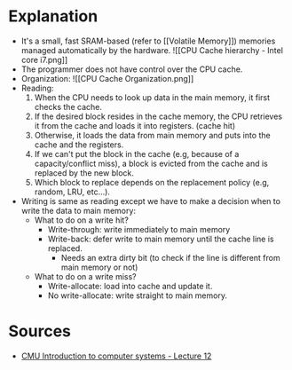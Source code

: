 # Explanation
- It's a small, fast SRAM-based (refer to [[Volatile Memory]]) memories managed automatically by the hardware. ![[CPU Cache hierarchy - Intel core i7.png]]
- The programmer does not have control over the CPU cache.
- Organization: ![[CPU Cache Organization.png]]
- Reading:
	1. When the CPU needs to look up data in the main memory, it first checks the cache.
	2. If the desired block resides in the cache memory, the CPU retrieves it from the cache and loads it into registers. (cache hit)
	3. Otherwise, it loads the data from main memory and puts into the cache and the registers.
	4. If we can't put the block in the cache (e.g, because of a capacity/conflict miss), a block is evicted from the cache and is replaced by the new block.
	5. Which block to replace depends on the replacement policy (e.g, random, LRU, etc...).
- Writing is same as reading except we have to make a decision when to write the data to main memory:
	- What to do on a write hit?
		- Write-through: write immediately to main memory
		- Write-back: defer write to main memory until the cache line is replaced.
			- Needs an extra dirty bit (to check if the line is different from main memory or not)
	- What to do on a write miss?
		- Write-allocate: load into cache and update it.
		- No write-allocate: write straight to main memory.

# Sources
- [CMU Introduction to computer systems - Lecture 12](https://scs.hosted.panopto.com/Panopto/Pages/Viewer.aspx?id=3395b86e-0bd4-425d-8872-251e714acdd7)